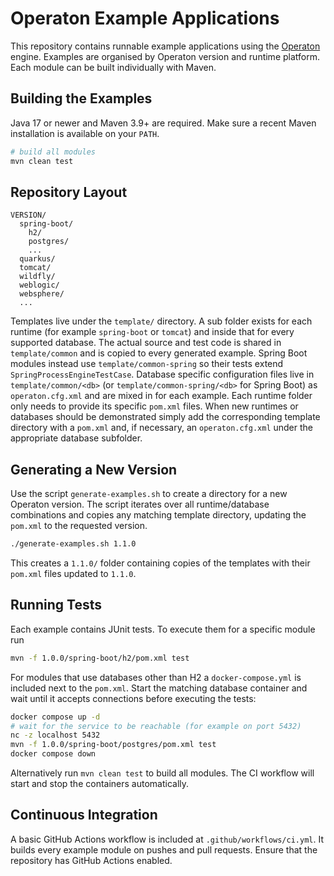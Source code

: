 # Operaton Example Applications

This repository contains runnable example applications using the
[Operaton](https://github.com/operaton) engine.  Examples are organised by
Operaton version and runtime platform. Each module can be built individually
with Maven.

## Building the Examples

Java 17 or newer and Maven 3.9+ are required. Make sure a recent Maven
installation is available on your `PATH`.

```bash
# build all modules
mvn clean test
```

## Repository Layout

```
VERSION/
  spring-boot/
    h2/
    postgres/
    ...
  quarkus/
  tomcat/
  wildfly/
  weblogic/
  websphere/
  ...
```

Templates live under the `template/` directory. A sub folder exists for each
runtime (for example `spring-boot` or `tomcat`) and inside that for every
supported database. The actual source and test code is shared in
`template/common` and is copied to every generated example. Spring Boot modules
instead use `template/common-spring` so their tests extend
`SpringProcessEngineTestCase`. Database specific configuration files live in
`template/common/<db>` (or `template/common-spring/<db>` for Spring Boot) as
`operaton.cfg.xml` and are mixed in for each example. Each runtime folder
only needs to provide its specific `pom.xml` files. When new runtimes or
databases should be demonstrated simply add the corresponding template
directory with a `pom.xml` and, if necessary, an `operaton.cfg.xml` under the
appropriate database subfolder.

## Generating a New Version

Use the script `generate-examples.sh` to create a directory for a new Operaton
version. The script iterates over all runtime/database combinations and copies
any matching template directory, updating the `pom.xml` to the requested
version.

```bash
./generate-examples.sh 1.1.0
```

This creates a `1.1.0/` folder containing copies of the templates with their
`pom.xml` files updated to `1.1.0`.

## Running Tests

Each example contains JUnit tests. To execute them for a specific module run

```bash
mvn -f 1.0.0/spring-boot/h2/pom.xml test
```

For modules that use databases other than H2 a `docker-compose.yml` is included
next to the `pom.xml`. Start the matching database container and wait until it
accepts connections before executing the tests:

```bash
docker compose up -d
# wait for the service to be reachable (for example on port 5432)
nc -z localhost 5432
mvn -f 1.0.0/spring-boot/postgres/pom.xml test
docker compose down
```

Alternatively run `mvn clean test` to build all modules. The CI workflow will
start and stop the containers automatically.

## Continuous Integration

A basic GitHub Actions workflow is included at `.github/workflows/ci.yml`.
It builds every example module on pushes and pull requests. Ensure that the
repository has GitHub Actions enabled.
